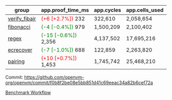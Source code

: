 | group | app.proof_time_ms | app.cycles | app.cells_used | leaf.proof_time_ms | leaf.cycles | leaf.cells_used |
| -- | -- | -- | -- | -- | -- | -- |
| [verify_fibair](https://github.com/openvm-org/openvm/blob/benchmark-results/benchmarks-pr/2178/verify_fibair-f0b8f2be08e5bb851d41c69eeac34a82b6cef72a.md) |<span style='color: red'>(+6 [+2.7%])</span> 232 |  322,610 |  2,058,654 |- | - | - |
| [fibonacci](https://github.com/openvm-org/openvm/blob/benchmark-results/benchmarks-pr/2178/fibonacci-f0b8f2be08e5bb851d41c69eeac34a82b6cef72a.md) |<span style='color: green'>(-4 [-0.4%])</span> 979 |  1,500,209 |  2,100,402 |- | - | - |
| [regex](https://github.com/openvm-org/openvm/blob/benchmark-results/benchmarks-pr/2178/regex-f0b8f2be08e5bb851d41c69eeac34a82b6cef72a.md) |<span style='color: green'>(-15 [-0.6%])</span> 2,356 |  4,137,502 |  17,695,216 |- | - | - |
| [ecrecover](https://github.com/openvm-org/openvm/blob/benchmark-results/benchmarks-pr/2178/ecrecover-f0b8f2be08e5bb851d41c69eeac34a82b6cef72a.md) |<span style='color: green'>(-7 [-1.0%])</span> 688 |  122,859 |  2,263,820 |- | - | - |
| [pairing](https://github.com/openvm-org/openvm/blob/benchmark-results/benchmarks-pr/2178/pairing-f0b8f2be08e5bb851d41c69eeac34a82b6cef72a.md) |<span style='color: red'>(+10 [+0.7%])</span> 1,453 |  1,745,742 |  25,468,210 |- | - | - |


Commit: https://github.com/openvm-org/openvm/commit/f0b8f2be08e5bb851d41c69eeac34a82b6cef72a

[Benchmark Workflow](https://github.com/openvm-org/openvm/actions/runs/18795240056)
